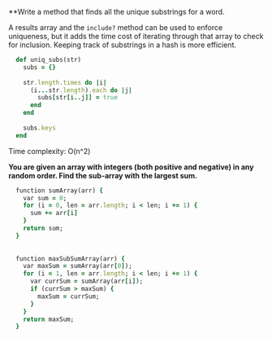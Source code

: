**Write a method that finds all the unique substrings for a word. 

A results array and the `include?` method can be used to enforce uniqueness, but it adds the time cost of iterating through that array to check for inclusion. Keeping track of substrings in a hash is more efficient.

  ```ruby
    def uniq_subs(str)
      subs = {}
    
      str.length.times do |i|
        (i...str.length).each do |j|
          subs[str[i..j]] = true
        end
      end
    
      subs.keys
    end
  ```

Time complexity: O(n^2)


**You are given an array with integers (both positive and negative) in any random order. Find the sub-array with the largest sum.**

  ```ruby
    function sumArray(arr) {
      var sum = 0;
      for (i = 0, len = arr.length; i < len; i += 1) {
        sum += arr[i]
      }
      return sum;
    }
    
    
    function maxSubSumArray(arr) {
      var maxSum = sumArray(arr[0]);
      for (i = 1, len = arr.length; i < len; i += 1) {
        var currSum = sumArray(arr[i]);
        if (currSum > maxSum) {
          maxSum = currSum;
        }
      }
      return maxSum;
    }
  ```
